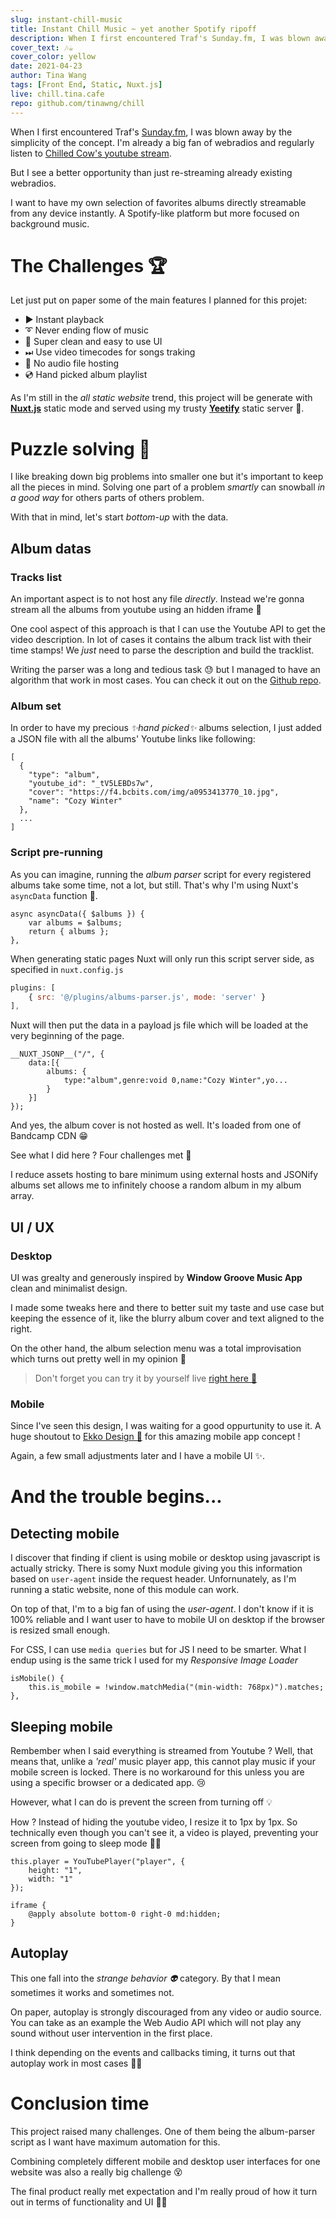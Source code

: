 ```yaml
---
slug: instant-chill-music
title: Instant Chill Music ~ yet another Spotify ripoff
description: When I first encountered Traf's Sunday.fm, I was blown away by the simplicity of the concept. But I see a better opportunity than just re-streaming already existing webradios.
cover_text: 🎶☕
cover_color: yellow
date: 2021-04-23
author: Tina Wang
tags: [Front End, Static, Nuxt.js]
live: chill.tina.cafe
repo: github.com/tinawng/chill
---
```


When I first encountered Traf's [Sunday.fm](https://sunday.fm/), I was blown away by the simplicity of the concept. I'm already a big fan of webradios and regularly listen to [Chilled Cow's youtube stream](https://www.youtube.com/watch?v=5qap5aO4i9A).

But I see a better opportunity than just re-streaming already existing webradios.

I want to have my own selection of favorites albums directly streamable from any device instantly. A Spotify-like platform but more focused on background music.

# The Challenges 🏆

Let just put on paper some of the main features I planned for this projet:

- ▶️ Instant playback
- ➰ Never ending flow of music
- 🎨 Super clean and easy to use UI
- ⏭ Use video timecodes for songs traking
- 🚫 No audio file hosting
- 💿 Hand picked album playlist

As I'm still in the *all static website* trend, this project will be generate with **[Nuxt.js](https://nuxtjs.org/)** static mode and served using my trusty **[Yeetify](https://github.com/tinawng/yeetify)** static server 💨.

# Puzzle solving 🧩

I like breaking down big problems into smaller one but it's important to keep all the pieces in mind. Solving one part of a problem *smartly* can snowball *in a good way* for others parts of others problem.

With that in mind, let's start *bottom-up* with the data.

## Album datas

### Tracks list
An important aspect is to not host any file *directly*. Instead we're gonna stream all the albums from youtube using an hidden iframe 🚀

One cool aspect of this approach is that I can use the Youtube API to get the video description. In lot of cases it contains the album track list with their time stamps! We *just* need to parse the description and build the tracklist.

Writing the parser was a long and tedious task 😓 but I managed to have an algorithm that work in most cases. You can check it out on the [Github repo](https://github.com/tinawng/chill/blob/main/plugins/albums-parser.js).

### Album set
In order to have my precious *✨hand picked✨* albums selection, I just added a JSON file with all the albums' Youtube links like following:

```js[album.json]
[
  {
    "type": "album",
    "youtube_id": "_tV5LEBDs7w",
    "cover": "https://f4.bcbits.com/img/a0953413770_10.jpg",
    "name": "Cozy Winter"
  },
  ...
]
```

### Script pre-running

As you can imagine, running the *album parser* script for every registered albums take some time, not a lot, but still. That's why I'm using Nuxt's `asyncData` function 💖.

```js[index.vue]
async asyncData({ $albums }) {
	var albums = $albums;
    return { albums };
},
```

When generating static pages Nuxt will only run this script server side, as specified in `nuxt.config.js`

```js
plugins: [
    { src: '@/plugins/albums-parser.js', mode: 'server' }
],
```

Nuxt will then put the data in a payload js file which will be loaded at the very beginning of the page.

```js[/_nuxt/static/__hash__/payload.js]
__NUXT_JSONP__("/", {
	data:[{
		albums: {
			type:"album",genre:void 0,name:"Cozy Winter",yo...
		}
	}]
});
```

And yes, the album cover is not hosted as well. It's loaded from one of Bandcamp CDN 😁

See what I did here ? Four challenges met 💪

I reduce assets hosting to bare minimum using external hosts and JSONify albums set allows me to infinitely choose a random album in my album array.

## UI / UX

### Desktop
UI was grealty and generously inspired by **Window Groove Music App** clean and minimalist design.

<markdown-image :src="slug + '/windows-groove.jpg'" alt="windows groove" description="Windows Groove ~ very nice UI isn't it ? 💄"></markdown-image>

I made some tweaks here and there to better suit my taste and use case but keeping the essence of it, like the blurry album cover and text aligned to the right.

On the other hand, the album selection menu was a total improvisation which turns out pretty well in my opinion 🥰

> Don't forget you can try it by yourself live [right here 🔗](https://chill.tina.cafe/)


### Mobile

Since I've seen this design, I was waiting for a good oppurtunity to use it. A huge shoutout to [Ekko Design 🎉](https://www.ekkodesign.no/work/chillhop-music-app-ui-concept) for this amazing mobile app concept !

<markdown-image :src="slug + '/ekko-design.jpg'" alt="ekko-design"></markdown-image>

Again, a few small adjustments later and I have a mobile UI ✨.

# And the trouble begins...

## Detecting mobile

I discover that finding if client is using mobile or desktop using javascript is actually stricky. There is somy Nuxt module giving you this information based on `user-agent` inside the request header. Unfornunately, as I'm running a static website, none of this module can work.

On top of that, I'm to a big fan of using the *user-agent*. I don't know if it is 100% reliable and I want user to have to mobile UI on desktop if the browser is resized small enough.

For CSS, I can use `media queries` but for JS I need to be smarter. What I endup using is the same trick I used for my *Responsive Image Loader*

```js[index.vue ~ script]
isMobile() {
	this.is_mobile = !window.matchMedia("(min-width: 768px)").matches;
},
```

## Sleeping mobile

Rembember when I said everything is streamed from Youtube ? Well, that means that, unlike a *'real'* music player app, this cannot play music if your mobile screen is locked. There is no workaround for this unless you are using a specific browser or a dedicated app. 😢

However, what I can do is prevent the screen from turning off 💡

How ? Instead of hiding the youtube video, I resize it to 1px by 1px. So technically even though you can't see it, a video is played, preventing your screen from going to sleep mode 🚫💤

```js[index.vue ~ script]
this.player = YouTubePlayer("player", {
	height: "1",
	width: "1"
});
```
```css[index.vue ~ style]
iframe {
	@apply absolute bottom-0 right-0 md:hidden;
}
```

## Autoplay

This one fall into the *strange behavior 👽* category. By that I mean sometimes it works and sometimes not.

On paper, autoplay is strongly discouraged from any video or audio source. You can take as an example the Web Audio API which will not play any sound without user intervention in the first place.

I think depending on the events and callbacks timing, it turns out that autoplay work in most cases 🤷‍♀️

# Conclusion time

This project raised many challenges. One of them being the album-parser script as I want have maximum automation for this.

Combining completely different mobile and desktop user interfaces for one website was also a really big challenge 😵

The final product really met expectation and I'm really proud of how it turn out in terms of functionality and UI 🎊🎉